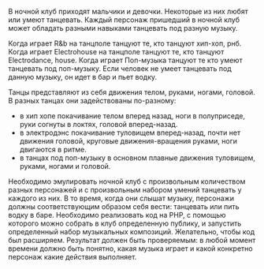 В ночной клуб приходят мальчики и девочки. Некоторые из них любят или умеют танцевать. Каждый
персонаж пришедший в ночной клуб может обладать разными навыками танцевать под разную
музыку.

Когда играет R&b на танцполе танцуют те, кто танцуют хип-хоп, рнб. Когда играет Electrohouse на
танцполе танцуют те, кто танцуют Electrodance, house. Когда играет Поп-музыка танцуют те кто
умеют танцевать под поп-музыку. Если человек не умеет танцевать под данную музыку, он идет в
бар и пьет водку.

Танцы представляют из себя движения телом, руками, ногами, головой. В разных танцах они
задействованы по-разному:
- в хип хопе покачивание телом вперед назад, ноги в полуприседе, руки согнуты в локтях,
  головой вперед-назад.
- в электродэнс покачивание туловищем вперед-назад, почти нет движения головой,
  круговые движения-вращения руками, ноги двигаются в ритме.
- в танцах под поп-музыку в основном плавные движения туловищем, руками, ногами и
  головой.

Необходимо эмулировать ночной клуб с произвольным количеством разных персонажей и с
произвольным набором умений танцевать у каждого из них. В то время, когда они слышат музыку,
персонажи должны соответствующим образом себя вести: танцевать или пить водку в баре.
Необходимо реализовать код на PHP, с помощью которого можно собрать в клуб определенную
публику, и запустить определенный набор музыкальных композиций. Желательно, чтобы код был
расширяем. Результат должен быть проверяемым: в любой момент времени должно быть понятно,
какая музыка играет и какой конкретно персонаж какие действия выполняет.